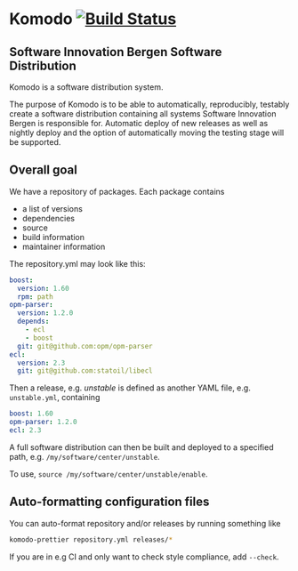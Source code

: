 # Komodo [![Build Status](https://travis-ci.org/equinor/komodo.svg?branch=master)](https://travis-ci.org/equinor/komodo)

## Software Innovation Bergen Software Distribution

Komodo is a software distribution system.

The purpose of Komodo is to be able to automatically, reproducibly, testably
create a software distribution containing all systems Software Innovation Bergen
is responsible for.  Automatic deploy of new releases as well as nightly deploy
and the option of automatically moving the testing stage will be supported.

## Overall goal

We have a repository of packages.  Each package contains
* a list of versions
* dependencies
* source
* build information
* maintainer information

The repository.yml may look like this:

```yml
boost:
  version: 1.60
  rpm: path
opm-parser:
  version: 1.2.0
  depends:
    - ecl
    - boost
  git: git@github.com:opm/opm-parser
ecl:
  version: 2.3
  git: git@github.com:statoil/libecl
```


Then a release, e.g. _unstable_ is defined as another YAML file,
e.g. `unstable.yml`, containing

```yml
boost: 1.60
opm-parser: 1.2.0
ecl: 2.3
```

A full software distribution can then be built and deployed to a specified path,
e.g. `/my/software/center/unstable`.


To use, `source /my/software/center/unstable/enable`.

## Auto-formatting configuration files

You can auto-format repository and/or releases by running something like
```bash
komodo-prettier repository.yml releases/*
```
If you are in e.g CI and only want to check style compliance, add `--check`.
